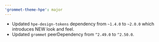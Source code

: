 ```yaml
---
'grommet-theme-hpe': major
---
```


- Updated `hpe-design-tokens` dependency from `~1.4.0` to `~2.0.0` which introduces NEW look and feel.
- Updated `grommet` peerDependency from `^2.49.0` to `^2.50.0`.

